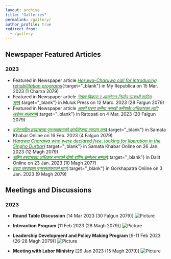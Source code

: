 ```yaml
---
layout: archive
title: "Galleries"
permalink: /gallery/
author_profile: true
redirect_from:
  - /gallery
---
```

## Newspaper Featured Articles
### 2023
* Featured in Newspaper article [<span style="color:green">*Haruwa-Charuwa call for introducing rehabilitation programs*</span>](https://myrepublica.nagariknetwork.com/news/haruwa-charuwa-call-for-introducing-rehabilitation-programme/?categoryId=81&fbclid=IwAR2lnV5bFpZrhvhKdmtb3gaSn6BcoiuN5VVlIj0kMpic-EiZvNEDJAXxiag){:target="_blank"} in My Republica on 15 Mar. 2023 (1 Chaitra 2079)
*  Featured in Newspaper article [<span style="color:green">*नेतृत्व बिकास र आन्दोलन निर्माण सम्बन्धी तालिम शुरु*</span>](https://mulukpress.com/news/25725/?fbclid=IwAR2lnV5bFpZrhvhKdmtb3gaSn6BcoiuN5VVlIj0kMpic-EiZvNEDJAXxiag){:target="_blank"} in Muluk Press on 12 Marc. 2023 (28 Falgun 2079)
* Featured in Newspaper article [<span style="color:green">*आफ्नै घरमा कमैया नराखी कमैयाकै अधिकारका लागि लडेका बालाराम*</span>](https://www.ratopati.com/story/350046/balaram-bhatta-kamaiya?fbclid=IwAR2bqlfcJicx7cX8N26WhpeorHsikOokiN4c6FTraiI_WVNGUxa68rPqEl8){:target="_blank"} in Ratopati on 4 Mar. 2023 (20 Falgun 2079)
<!--![Picture](https://github.com/brbhattarai/portfolio/blob/main/images/galleryFiles/newsFeature4march2023.JPG?raw=true) -->
* [<span style="color:green">*बजेटसहित हरवाचरवा पुनःस्थापनाको कार्ययोजना ल्याउन माग*</span>](http://samatakhabar.com/2023/02/16/16246/?fbclid=IwAR1eoitn3wrWwwMFrB88_xXiFvJdETOjAzx5m3hZmu9mxhMfSP65lJYCVbw){:target="_blank"} in Samata Khabar Online on 16 Feb. 2023 (4 Falgun 2079)
* [<span style="color:green">*Harawa Charawa who were declared free, looking for liberation in the Singha Durbar*</span>](https://samatakhabar.com/2023/01/24/15694/){:target="_blank"} in Samata Khabar Online on 26 Jan. 2023 (12 Magh 2079)
* [<span style="color:green">*राष्ट्रिय हरवाचरवा अधिकार मन्चको दोश्रो राष्ट्रिय सम्मेलन सम्पन्न*</span>](https://dalitonline.com/archives/10779){:target="_blank"} in Dalit Online on 23 Jan. 2023 (10 Magh 2077)
* [<span style="color:green">*हरवा चरवाद्वारा पुनरस्थापनाको माग*</span>](https://gorkhapatraonline.com/news/51950?fbclid=IwAR26qpQlTuZNB7f9gP2nUUoFt4EZxhbYZlmlKOOMOHIME_BCtMKlC0Kwofo){:target="_blank"} in Gorkhapatra Online on 3 Jan. 2023 (9 Magh 2079)

## Meetings and Discussions
### 2023
* __Round Table Discussion__ [14 Mar 2023 (30 Falgun 2079)]
![Picture](https://github.com/brbhattarai/portfolio/blob/main/images/galleryFiles/meeting14March2023.jpg?raw=true)

* __Interaction Program__ [11 Feb 2023 (28 Magh 2079)]
![Picture](https://github.com/brbhattarai/portfolio/blob/main/images/meet3.png?raw=true)

* __Leadership Development and Policy Making Program__ [9-11 Feb 2023 (26-28 Magh 2079)]
![Picture](https://github.com/brbhattarai/portfolio/blob/main/images/meet2.jpg?raw=true)

* __Meeting with Labor Ministry__ [29 Jan 2023 (15 Magh 2079)]
![Picture](https://github.com/brbhattarai/portfolio/blob/main/images/meeting_magh15.jpg?raw=true)
